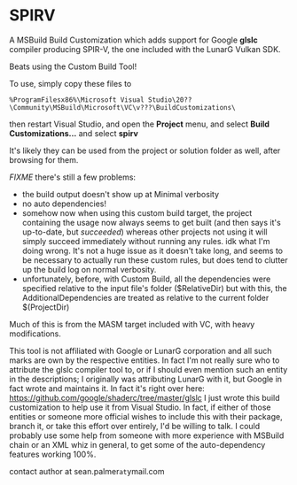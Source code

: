 # SPIRV
A MSBuild Build Customization which adds support for Google **glslc** compiler producing SPIR-V, the one included with the LunarG Vulkan SDK.

Beats using the Custom Build Tool!

To use, simply copy these files to

    %ProgramFilesx86%\Microsoft Visual Studio\20??\Community\MSBuild\Microsoft\VC\v???\BuildCustomizations\

then restart Visual Studio, and open the **Project** menu, and select **Build Customizations...** and select **spirv**

It's likely they can be used from the project or solution folder as well, after browsing for them.

*FIXME* there's still a few problems:
* the build output doesn't show up at Minimal verbosity
* no auto dependencies!
* somehow now when using this custom build target, the project containing the usage
  now always seems to get built (and then says it's up-to-date, but *succeeded*)
  whereas other projects not using it will simply succeed immediately without running any rules.
  idk what I'm doing wrong.  It's not a huge issue as it doesn't take long, and seems to be necessary to
  actually run these custom rules, but does tend to clutter up the build log on normal verbosity.
* unfortunately, before, with Custom Build, all the dependencies were specified relative to the input file's folder ($RelativeDir)
  but with this, the AdditionalDependencies are treated as relative to the current folder $(ProjectDir)

Much of this is from the MASM target included with VC, with heavy modifications.

This tool is not affiliated with Google or LunarG corporation and all such marks are own by the respective entities.  In fact I'm not really sure who to attribute the glslc compiler tool to, or if I should even mention such an entity in the descriptions; I originally was attributing LunarG with it, but Google in fact wrote and maintains it.  In fact it's right over here:  https://github.com/google/shaderc/tree/master/glslc  I just wrote this build customization to help use it from Visual Studio.  In fact, if either of those entities or someone more official wishes to include this with their package, branch it, or take this effort over entirely, I'd be willing to talk.  I could probably use some help from someone with more experience with MSBuild chain or an XML whiz in general, to get some of the auto-dependency features working 100%.

contact author at sean.palmer`at`ymail.com
